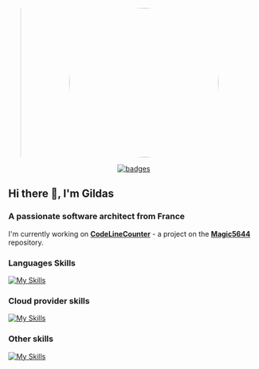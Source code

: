 
<div style="text-align: center;">

><img src="https://avatars.githubusercontent.com/u/9008942?v=4" style="width: 300px; border-radius: 50%;">

[![badges](https://badges.pufler.dev/visits/magic5656/badge-it)](https://badges.pufler.dev)

</div>

## Hi there 👋, I'm Gildas

### A passionate software architect from France

I'm currently working on [**CodeLineCounter**](https://github.com/magic5644/codelinecounter) - a project on the [**Magic5644**](https://github.com/magic5644/magic5644) repository.

### Languages Skills

[![My Skills](https://skillicons.dev/icons?i=dotnet,cs,cpp,java,go,js,angular,vue,flutter)](https://skillicons.dev)

### Cloud provider skills

[![My Skills](https://skillicons.dev/icons?i=azure,gcp)](https://skillicons.dev)

### Other skills

[![My Skills](https://skillicons.dev/icons?i=docker,kubernetes,git,github)](https://skillicons.dev)